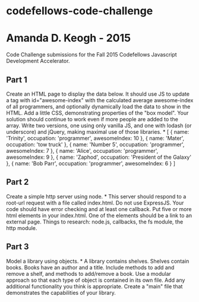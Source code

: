 # codefellows-code-challenge
# Amanda D. Keogh - 2015
Code Challenge submissions for the Fall 2015 Codefellows Javascript Development Accelerator.

Part 1
------
Create an HTML page to display the data below. It should use JS to update a
tag with id="awesome-index" with the calculated average awesome-index of all programmers, and optionally dynamically load the data to show in the HTML. Add a little CSS, demonstrating properties of the "box model". Your solution should continue to work even if more people are added to the array. Write two versions, one using only vanilla JS, and one with lodash (or underscore) and jQuery, making maximal use of those libraries. *
[
{
name: 'Trinity',
occupation: 'programmer',
awesomeIndex: 10
},
{
name: 'Mater',
occupation: 'tow truck'
},
{
name: 'Number 5',
occupation: 'programmer',
awesomeIndex: 7
},
{
name: 'Alice',
occupation: 'programmer',
awesomeIndex: 9
},
{
name: 'Zaphod',
occupation: 'President of the Galaxy'
},
{
name: 'Bob Parr',
occupation: 'programmer',
awesomeIndex: 6
}
]


Part 2
------
Create a simple http server using node. *
This server should respond to a root-url request with a file called index.html. Do not use ExpressJS. Your code should have error checking and at least one callback. Put five or more html elements in your index.html. One of the elements should be a link to an external page. Things to research: node.js, callbacks, the fs module, the http module.


Part 3
------
Model a library using objects. *
A library contains shelves. Shelves contain books. Books have an author and a title. Include methods to add and remove a shelf, and methods to add/remove a book. Use a modular approach so that each type of object is contained in its own file. Add any additional functionality you think is appropriate. Create a "main" file that demonstrates the capabilities of your library.
